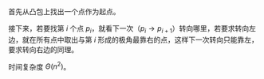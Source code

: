 首先从凸包上找出一个点作为起点。

接下来，若要找第 $i$ 个点 $p_i$，就看下一次（$p_i\to p_{i+1}$）转向哪里，若要求转向左边，就在所有点中取出与第 $i$ 形成的极角最靠右的点，这样下一次转向只能靠左，要求转向右边的同理。

时间复杂度 $\Theta(n^2)$。
